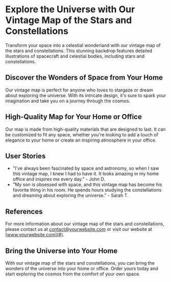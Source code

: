 <!--font:Open Sans-->

# Explore the Universe with Our Vintage Map of the Stars and Constellations

Transform your space into a celestial wonderland with our vintage map of the stars and constellations. This stunning backdrop features detailed illustrations of spacecraft and celestial bodies, including stars and constellations.

## Discover the Wonders of Space from Your Home

Our vintage map is perfect for anyone who loves to stargaze or dream about exploring the universe. With its intricate design, it's sure to spark your imagination and take you on a journey through the cosmos.

## High-Quality Map for Your Home or Office

Our map is made from high-quality materials that are designed to last. It can be customized to fit any space, whether you're looking to add a touch of elegance to your home or create an inspiring atmosphere in your office.

## User Stories

- "I've always been fascinated by space and astronomy, so when I saw this vintage map, I knew I had to have it. It looks amazing in my home office and inspires me every day." - John D.
- "My son is obsessed with space, and this vintage map has become his favorite thing in his room. He spends hours studying the constellations and dreaming about exploring the universe." - Sarah T.

## References

For more information about our vintage map of the stars and constellations, please contact us at [contact@yourwebsite.com](mailto:contact@yourwebsite.com) or visit our website at [www.yourwebsite.com](#).

## Bring the Universe into Your Home

With our vintage map of the stars and constellations, you can bring the wonders of the universe into your home or office. Order yours today and start exploring the cosmos from the comfort of your own space.

<!--

Write me content for website with wallpaper which alt text is:

"A vintage map of the stars and constellations, with detailed illustrations of spacecraft and celestial bodies."

The name/title of the page should not be 1:1 copy of the alt text but rather a real content of the website which is using this wallpaper.

- Use markdown format 
- Start with heading
- Heading should be short and concise
- The content should look like a real website 
- The website should not be about the wallpaper, wallpaper is just a related background
- Heading should be contain work "wallpaper" or "background"
- Include real sections like references, contact, user stories, etc. use things relevant to the page purpose.
- Feel free to use structure like headings, bullets, numbering, blockquotes, paragraphs, horizontal lines, etc.
- You can use formatting like bold or _italic_
- You can include UTF-8 emojis
- Links should be only #hash anchors (and you can refer to the document itself)
- Do not include images


---


# Discover the Wonders of Space with Our Vintage Map Wallpaper

Transform your space into a celestial wonderland with our vintage map wallpaper. This stunning backdrop features detailed illustrations of spacecraft and celestial bodies, including stars and constellations.

## Explore the Universe from Your Home

Our vintage map wallpaper is perfect for anyone who loves to stargaze or dream about exploring the universe. With its intricate design, it's sure to spark your imagination and take you on a journey through the cosmos.

## High-Quality Wallpaper for Your Home or Office

Our wallpaper is made from high-quality materials that are designed to last. It's easy to install and can be customized to fit any space. Whether you're looking to add a touch of elegance to your home or create an inspiring atmosphere in your office, our vintage map wallpaper is the perfect choice.

## User Stories

- "I've always been fascinated by space and astronomy, so when I saw this wallpaper, I knew I had to have it. It looks amazing in my home office and inspires me every day." - John D.
- "I bought this wallpaper for my son's room, and he loves it. He spends hours studying the constellations and dreaming about exploring the universe." - Sarah T.

## References

For more information about our vintage map wallpaper, please contact us at [contact@yourwebsite.com](mailto:contact@yourwebsite.com) or visit our website at [www.yourwebsite.com](#).

## Bring the Universe into Your Home

With our vintage map wallpaper, you can bring the wonders of the universe into your home or office. Order yours today and start exploring the cosmos from the comfort of your own space.


---


Heading should not include word "wallpaper". The website should not be about the wallpaper itself, wallpaper is just a related background, rewrite whole content.


---


# Explore the Universe with Our Vintage Map of the Stars and Constellations

Transform your space into a celestial wonderland with our vintage map of the stars and constellations. This stunning backdrop features detailed illustrations of spacecraft and celestial bodies, including stars and constellations.

## Discover the Wonders of Space from Your Home

Our vintage map is perfect for anyone who loves to stargaze or dream about exploring the universe. With its intricate design, it's sure to spark your imagination and take you on a journey through the cosmos.

## High-Quality Map for Your Home or Office

Our map is made from high-quality materials that are designed to last. It can be customized to fit any space, whether you're looking to add a touch of elegance to your home or create an inspiring atmosphere in your office.

## User Stories

- "I've always been fascinated by space and astronomy, so when I saw this vintage map, I knew I had to have it. It looks amazing in my home office and inspires me every day." - John D.
- "My son is obsessed with space, and this vintage map has become his favorite thing in his room. He spends hours studying the constellations and dreaming about exploring the universe." - Sarah T.

## References

For more information about our vintage map of the stars and constellations, please contact us at [contact@yourwebsite.com](mailto:contact@yourwebsite.com) or visit our website at [www.yourwebsite.com](#).

## Bring the Universe into Your Home

With our vintage map of the stars and constellations, you can bring the wonders of the universe into your home or office. Order yours today and start exploring the cosmos from the comfort of your own space.

-->
